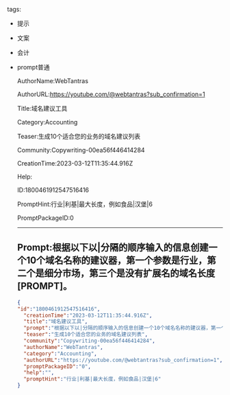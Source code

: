   tags: 
- 提示
- 文案
- 会计
- prompt普通

  AuthorName:WebTantras

  AuthorURL:https://youtube.com/@webtantras?sub_confirmation=1

  Title:域名建议工具

  Category:Accounting

  Teaser:生成10个适合您的业务的域名建议列表

  Community:Copywriting-00ea56f446414284

  CreationTime:2023-03-12T11:35:44.916Z

  Help:

  ID:1800461912547516416

  PromptHint:行业|利基|最大长度，例如食品|汉堡|6

  PromptPackageID:0

  ---

  ## Prompt:根据以下以|分隔的顺序输入的信息创建一个10个域名名称的建议器，第一个参数是行业，第二个是细分市场，第三个是没有扩展名的域名长度[PROMPT]。

  ```json
  {
  "id":"1800461912547516416",
    "creationTime":"2023-03-12T11:35:44.916Z",
    "title":"域名建议工具",
    "prompt":"根据以下以|分隔的顺序输入的信息创建一个10个域名名称的建议器，第一个参数是行业，第二个是细分市场，第三个是没有扩展名的域名长度[PROMPT]。",
    "teaser":"生成10个适合您的业务的域名建议列表",
    "community":"Copywriting-00ea56f446414284",
    "authorName":"WebTantras",
    "category":"Accounting",
    "authorURL":"https://youtube.com/@webtantras?sub_confirmation=1",
    "promptPackageID":"0",
    "help":"",
    "promptHint":"行业|利基|最大长度，例如食品|汉堡|6"
  }
  ```
